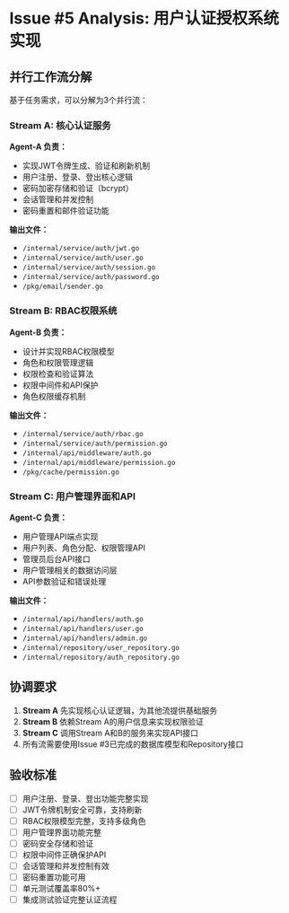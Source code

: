 # Issue #5 Analysis: 用户认证授权系统实现

## 并行工作流分解

基于任务需求，可以分解为3个并行流：

### Stream A: 核心认证服务
**Agent-A 负责：**
- 实现JWT令牌生成、验证和刷新机制
- 用户注册、登录、登出核心逻辑
- 密码加密存储和验证（bcrypt）
- 会话管理和并发控制
- 密码重置和邮件验证功能

**输出文件：**
- `/internal/service/auth/jwt.go`
- `/internal/service/auth/user.go`
- `/internal/service/auth/session.go`
- `/internal/service/auth/password.go`
- `/pkg/email/sender.go`

### Stream B: RBAC权限系统
**Agent-B 负责：**
- 设计并实现RBAC权限模型
- 角色和权限管理逻辑
- 权限检查和验证算法
- 权限中间件和API保护
- 角色权限缓存机制

**输出文件：**
- `/internal/service/auth/rbac.go`
- `/internal/service/auth/permission.go`
- `/internal/api/middleware/auth.go`
- `/internal/api/middleware/permission.go`
- `/pkg/cache/permission.go`

### Stream C: 用户管理界面和API
**Agent-C 负责：**
- 用户管理API端点实现
- 用户列表、角色分配、权限管理API
- 管理员后台API接口
- 用户管理相关的数据访问层
- API参数验证和错误处理

**输出文件：**
- `/internal/api/handlers/auth.go`
- `/internal/api/handlers/user.go`
- `/internal/api/handlers/admin.go`
- `/internal/repository/user_repository.go`
- `/internal/repository/auth_repository.go`

## 协调要求

1. **Stream A** 先实现核心认证逻辑，为其他流提供基础服务
2. **Stream B** 依赖Stream A的用户信息来实现权限验证
3. **Stream C** 调用Stream A和B的服务来实现API接口
4. 所有流需要使用Issue #3已完成的数据库模型和Repository接口

## 验收标准

- [ ] 用户注册、登录、登出功能完整实现
- [ ] JWT令牌机制安全可靠，支持刷新
- [ ] RBAC权限模型完整，支持多级角色
- [ ] 用户管理界面功能完整
- [ ] 密码安全存储和验证
- [ ] 权限中间件正确保护API
- [ ] 会话管理和并发控制有效
- [ ] 密码重置功能可用
- [ ] 单元测试覆盖率80%+
- [ ] 集成测试验证完整认证流程